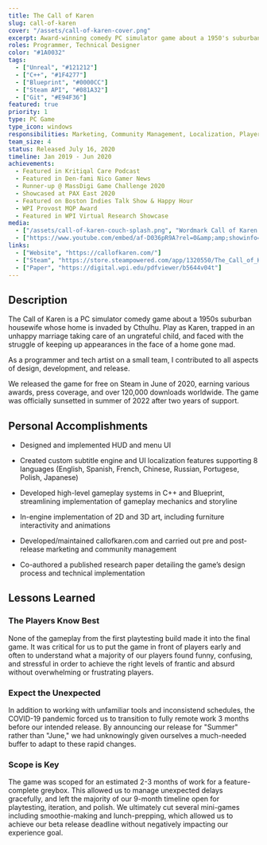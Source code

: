 ```yaml
---
title: The Call of Karen
slug: call-of-karen
cover: "/assets/call-of-karen-cover.png"
excerpt: Award-winning comedy PC simulator game about a 1950's suburban housewife whose home is invaded by Cthulhu.
roles: Programmer, Technical Designer
color: "#1A0032"
tags:
  - ["Unreal", "#121212"]
  - ["C++", "#1F4277"]
  - ["Blueprint", "#0000CC"]
  - ["Steam API", "#081A32"]
  - ["Git", "#E94F36"]
featured: true
priority: 1
type: PC Game
type_icon: windows
responsibilities: Marketing, Community Management, Localization, Player Tech Support
team_size: 4
status: Released July 16, 2020
timeline: Jan 2019 - Jun 2020
achievements:
  - Featured in Kritiqal Care Podcast
  - Featured in Den-fami Nico Gamer News
  - Runner-up @ MassDigi Game Challenge 2020
  - Showcased at PAX East 2020
  - Featured on Boston Indies Talk Show & Happy Hour
  - WPI Provost MQP Award
  - Featured in WPI Virtual Research Showcase
media:
  - ["/assets/call-of-karen-couch-splash.png", "Wordmark Call of Karen drippy font over a overhead rendering of the living room from the game"]
  - ["https://www.youtube.com/embed/af-D036pR9A?rel=0&amp;amp;showinfo=0&amp;autoplay=0&amp;loop=0"]
links:
  - ["Website", "https://callofkaren.com/"]
  - ["Steam", "https://store.steampowered.com/app/1320550/The_Call_of_Karen/"]
  - ["Paper", "https://digital.wpi.edu/pdfviewer/b5644v04t"]
---
```

## Description
The Call of Karen is a PC simulator comedy game about a 1950s suburban housewife whose home is invaded by Cthulhu. Play as Karen, trapped in an unhappy marriage taking care of an ungrateful child, and faced with the struggle of keeping up appearances in the face of a home gone
mad.

As a programmer and tech artist on a small team, I contributed to all aspects of design, development, and release.

We released the game for free on Steam in June of 2020, earning various awards, press coverage, and over 120,000 downloads worldwide. The game was officially sunsetted in summer of 2022 after two years of support.

## Personal Accomplishments
- Designed and implemented HUD and menu UI

- Created custom subtitle engine and UI localization features supporting 8 languages (English, Spanish, French, Chinese, Russian, Portugese, Polish, Japanese)

- Developed high-level gameplay systems in C++ and Blueprint, streamlining implementation of gameplay mechanics and storyline

- In-engine implementation of 2D and 3D art, including furniture interactivity and animations

- Developed/maintained callofkaren.com and carried out pre and post-release marketing and community management

- Co-authored a published research paper detailing the game’s design process and technical implementation


## Lessons Learned

### The Players Know Best
None of the gameplay from the first playtesting build made it into the final game. It was critical for us to put the game in front of players early and often to understand what a majority of our players found funny, confusing, and stressful in order to achieve the right levels of frantic and absurd without overwhelming or frustrating players.

### Expect the Unexpected
In addition to working with unfamiliar tools and inconsistend schedules, the COVID-19 pandemic forced us to transition to fully remote work 3 months before our intended release. By announcing our release for "Summer" rather than "June," we had unknowingly given ourselves a much-needed buffer to adapt to these rapid changes.

### Scope is Key
The game was scoped for an estimated 2-3 months of work for a feature-complete greybox. This allowed us to manage unexpected delays gracefully, and left the majority of our 9-month timeline open for playtesting, iteration, and polish. We ultimately cut several mini-games including smoothie-making and lunch-prepping, which allowed us to achieve our beta release deadline without negatively impacting our experience goal.
